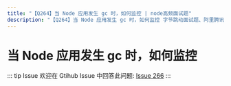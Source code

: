 ```yaml
---
title: "【Q264】当 Node 应用发生 gc 时，如何监控 | node高频面试题"
description: "【Q264】当 Node 应用发生 gc 时，如何监控 字节跳动面试题、阿里腾讯面试题、美团小米面试题。"
---
```


# 当 Node 应用发生 gc 时，如何监控

::: tip Issue
欢迎在 Gtihub Issue 中回答此问题: [Issue 266](https://github.com/shfshanyue/Daily-Question/issues/266)
:::
